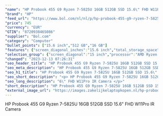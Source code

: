 ```yaml
---
"name": "HP Probook 455 G9 Ryzen 7-5825U 16GB 512GB SSD 15.6\" FHD W11Pro IR Camera"
"brand": "HP"
"feed_url": "https://www.bol.com/nl/nl/p/hp-probook-455-g9-ryzen-7-5825u-16gb-512gb-ssd-15-6-fhd-w11pro-ir-camera/9300000155517281"
"price": 745
"currency": "EUR"
"GTIN": "8720938465086"
"supplier": "Bol.com"
"category": "Computer"
"bullet_points": ["15.6 inch","512 GB","16 GB"]
"features": {"screen_diagonal_inches":"15.6 inch","total_storage_space":"512 GB","memory_size":"16 GB"}
"selection_group": {"screen_diagonal":"15 inch","processor":"AMD Ryzen 7","changed_price_past_3_days":false,"product_family":"Probook"}
"changed": "2023-12-13 07:26:31"
"seo_header_title": "HP Probook 455 G9 Ryzen 7-5825U 16GB 512GB SSD 15.6\" FHD W11Pro IR Camera"
"seo_meta_description": "HP Probook 455 G9 Ryzen 7-5825U 16GB 512GB SSD 15.6\" FHD W11Pro IR Camera"
"seo_h1_title": "HP Probook 455 G9 Ryzen 7-5825U 16GB 512GB SSD 15.6\" FHD W11Pro IR Camera"
"seo_short_description": "<p> HP Probook 455 G9 Ryzen 7-5825U 16GB 512GB SSD 15."
"seo_long_description": "6\" FHD W11Pro IR Camera </p>"
"short_description": "HP Probook 455 G9 Ryzen 7-5825U 16GB 512GB SSD 15.6\" FHD W11Pro IR Camera"
"external_image_url": "https://images.zakelijkelaptopkopen.nl/hp-probook-455-g9-ryzen-7-5825u-16gb-512gb-ssd-15-6-fhd-w11pro-ir-camera.webp"
---
```


<p> HP Probook 455 G9 Ryzen 7-5825U 16GB 512GB SSD 15.6" FHD W11Pro IR Camera </p>